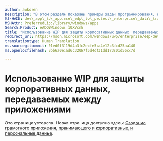 ```yaml
---
author: awkoren
Description: "В этом разделе показаны примеры задач программирования, необходимых для реализации некоторых наиболее распространенных сценариев Windows Information Protection (WIP), связанные с передачей данных."
MS-HAID: dev\_app\_to\_app.use\_edp\_to\_protect\_enterprise\_data\_transferred\_between\_apps
MSHAttr: PreferredLib:/library/windows/apps
Search.Product: eADQiWindows 10XVcnh
title: "Использование WIP для защиты корпоративных данных, передаваемых между приложениями"
redirect_url: https://msdn.microsoft.com/windows/uwp/enterprise/edp-dev-guide
translationtype: Human Translation
ms.sourcegitcommit: 01ed0f3119d4a3fc2ecfe5ca4e12c3dcd25aa340
ms.openlocfilehash: 5bb6a0e1ad6c32067f5d4df31dd173201d56cc7d

---
```


# Использование WIP для защиты корпоративных данных, передаваемых между приложениями


Эта страница устарела. Новая страница доступна здесь: [Создание грамотного приложения, принимающего и корпоративные, и персональные данные](https://msdn.microsoft.com/windows/uwp/enterprise/edp-dev-guide).



<!--HONumber=Aug16_HO3-->


